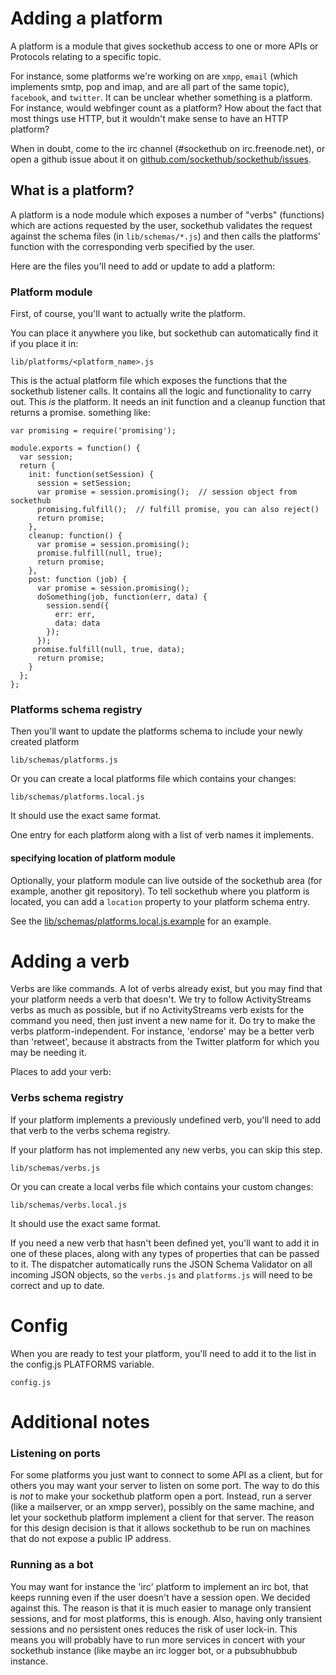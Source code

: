 # Adding a platform

A platform is a module that gives sockethub access to one or more APIs or Protocols relating to a specific topic.

For instance, some platforms we're working on are `xmpp`, `email` (which implements smtp, pop and imap, and are all part of the same topic), `facebook`, and `twitter`. It can be unclear whether something is a platform. For instance, would webfinger count as a platform? How about the fact that most things use HTTP, but it wouldn't make sense to have an HTTP platform?

When in doubt, come to the irc channel (#sockethub on irc.freenode.net), or open a github issue about it on [github.com/sockethub/sockethub/issues](https://github.com/sockethub/sockethub/issues/).


## What is a platform?

A platform is a node module which exposes a number of "verbs" (functions) which are actions requested by the user, sockethub validates the request against the schema files (in `lib/schemas/*.js`) and then calls the platforms' function with the corresponding verb specified by the user.

Here are the files you'll need to add or update to add a platform:

### Platform module
First, of course, you'll want to actually write the platform.

You can place it anywhere you like, but sockethub can automatically find it if
you place it in:

    lib/platforms/<platform_name>.js

This is the actual platform file which exposes the functions that the sockethub listener calls. It contains all the logic and functionality to carry out. This *is* the platform. It needs an init function and a cleanup function that returns a promise. something like:


````
var promising = require('promising');

module.exports = function() {
  var session;
  return {
    init: function(setSession) {
      session = setSession;
      var promise = session.promising();  // session object from sockethub
      promising.fulfill();  // fulfill promise, you can also reject()
      return promise;
    },
    cleanup: function() {
      var promise = session.promising();
      promise.fulfill(null, true);
      return promise;
    },
    post: function (job) {
      var promise = session.promising();
      doSomething(job, function(err, data) {
        session.send({
          err: err,
          data: data
        });
      });
     promise.fulfill(null, true, data);
      return promise;
    }
  };
};
````


### Platforms schema registry
Then you'll want to update the platforms schema to include your newly created platform

    lib/schemas/platforms.js

Or you can create a local platforms file which contains your changes:

    lib/schemas/platforms.local.js

It should use the exact same format.

One entry for each platform along with a list of verb names it implements.

#### specifying location of platform module
Optionally, your platform module can live outside of the sockethub area (for example, another git repository). To tell sockethub where you platform is located, you can add a `location` property to your platform schema entry.

See the [lib/schemas/platforms.local.js.example](https://github.com/sockethub/sockethub/blob/master/lib/schemas/platforms.local.js.example) for an example.

# Adding a verb

Verbs are like commands. A lot of verbs already exist, but you may find that your platform needs a verb that doesn't. We try to follow ActivityStreams verbs as much as possible, but if no ActivityStreams verb exists for the command you need, then just invent a new name for it. Do try to make the verbs platform-independent. For instance, 'endorse' may be a better verb than 'retweet', because it abstracts from the Twitter platform for which you may be needing it.

Places to add your verb:

### Verbs schema registry
If your platform implements a previously undefined verb, you'll need to add that verb to the verbs schema registry.

If your platform has not implemented any new verbs, you can skip this step.

    lib/schemas/verbs.js

Or you can create a local verbs file which contains your custom changes:

    lib/schemas/verbs.local.js

It should use the exact same format.

If you need a new verb that hasn't been defined yet, you'll want to add it in one of these places, along with any types of properties that can be passed to it. The dispatcher automatically runs the JSON Schema Validator on all incoming JSON objects, so the `verbs.js` and `platforms.js` will need to be correct and up to date.



# Config
When you are ready to test your platform, you'll need to add it to the list in the config.js PLATFORMS variable.

    config.js


# Additional notes

### Listening on ports

For some platforms you just want to connect to some API as a client, but for others you may want your server to listen on some port. The way to do this is *not* to make your sockethub platform open a port. Instead, run a server (like a mailserver, or an xmpp server), possibly on the same machine, and let your sockethub platform implement a client for that server. The reason for this design decision is that it allows sockethub to be run on machines that do not expose a public IP address.

### Running as a bot

You may want for instance the 'irc' platform to implement an irc bot, that keeps running even if the user doesn't have a session open. We decided against this. The reason is that it is much easier to manage only transient sessions, and for most platforms, this is enough. Also, having only transient sessions and no persistent ones reduces the risk of user lock-in. This means you will probably have to run more services in concert with your sockethub instance (like maybe an irc logger bot, or a pubsubhubbub instance.
